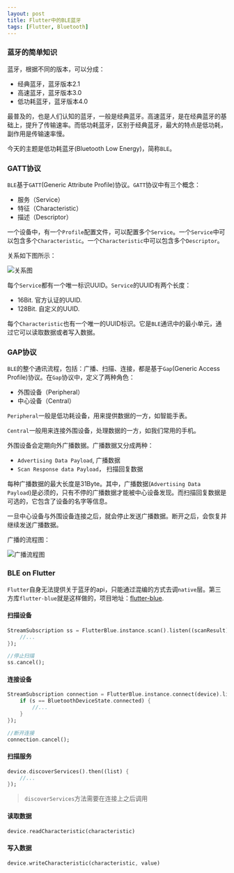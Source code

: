 ```yaml
---
layout: post
title: Flutter中的BLE蓝牙
tags: [Flutter, Bluetooth]
---
```


### 蓝牙的简单知识

蓝牙，根据不同的版本，可以分成：

- 经典蓝牙，蓝牙版本2.1
- 高速蓝牙，蓝牙版本3.0
- 低功耗蓝牙，蓝牙版本4.0

最普及的，也是人们认知的蓝牙，一般是经典蓝牙。高速蓝牙，是在经典蓝牙的基础上，提升了传输速率。而低功耗蓝牙，区别于经典蓝牙，最大的特点是低功耗，副作用是传输速率慢。

今天的主题是低功耗蓝牙(Bluetooth Low Energy)，简称`BLE`。

### GATT协议

`BLE`基于`GATT`(Generic Attribute Profile)协议。`GATT`协议中有三个概念：

- 服务（Service）
- 特征（Characteristic）
- 描述（Descriptor）

一个设备中，有一个`Profile`配置文件，可以配置多个`Service`。一个`Service`中可以包含多个`Characteristic`。一个`Characteristic`中可以包含多个`Descriptor`。

关系如下图所示：

![关系图]({{site.baseurl}}/assets/img/pexels/gattStructure.png)

每个`Service`都有一个唯一标识UUID。`Service`的UUID有两个长度：

- 16Bit. 官方认证的UUID.
- 128Bit. 自定义的UUID.

每个`Characteristic`也有一个唯一的UUID标识。它是`BLE`通讯中的最小单元，通过它可以读取数据或者写入数据。

### GAP协议

`BLE`的整个通讯流程，包括：广播、扫描、连接，都是基于`Gap`(Generic Access Profile)协议。在`Gap`协议中，定义了两种角色：

- 外围设备（Peripheral）
- 中心设备（Central）

`Peripheral`一般是低功耗设备，用来提供数据的一方，如智能手表。

`Central`一般用来连接外围设备，处理数据的一方，如我们常用的手机。

外围设备会定期向外广播数据。广播数据又分成两种：

- `Advertising Data Payload`, 广播数据
- `Scan Response data Payload`， 扫描回复数据

每种广播数据的最大长度是31Byte。其中，广播数据(`Advertising Data Payload`)是必须的，只有不停的广播数据才能被中心设备发现。而扫描回复数据是可选的，它包含了设备的名字等信息。

一旦中心设备与外围设备连接之后，就会停止发送广播数据。断开之后，会恢复并继续发送广播数据。

广播的流程图：

![广播流程图]({{site.baseurl}}/assets/img/pexels/gap_advertising.png)

### BLE on Flutter

`Flutter`自身无法提供关于蓝牙的api，只能通过混编的方式去调`native`层。第三方库`flutter-blue`就是这样做的，项目地址：[flutter-blue](https://github.com/pauldemarco/flutter_blue).

#### 扫描设备

```dart
StreamSubscription ss = FlutterBlue.instance.scan().listen((scanResult) {
    //...
});

//停止扫描
ss.cancel();
```

#### 连接设备

```dart
StreamSubscription connection = FlutterBlue.instance.connect(device).listen((s) {
    if (s == BluetoothDeviceState.connected) {
        //...
    }
});

//断开连接
connection.cancel();
```

#### 扫描服务

```dart
device.discoverServices().then((list) {
    //...
});
```

> `discoverServices`方法需要在连接上之后调用

#### 读取数据

```dart
device.readCharacteristic(characteristic)
```

#### 写入数据

```dart
device.writeCharacteristic(characteristic, value)
```

